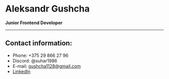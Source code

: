 # Aleksandr Gushcha
**Junior Frontend Developer**
*******
## Contact information:
+ Phone: +375 29 866 27 96
+ Discord: @suhar1986
+ E-mail: gushcha1128@gmail.com
+ [LinkedIn](https://by.linkedin.com/in/%D0%B0%D0%BB%D0%B5%D0%BA%D1%81%D0%B0%D0%BD%D0%B4%D1%80-%D0%B3%D1%83%D1%89%D0%B0-4b6a45138)

